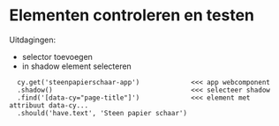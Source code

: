 # Elementen controleren en testen

Uitdagingen:
- selector toevoegen
- in shadow element selecteren
```
  cy.get('steenpapierschaar-app')             <<< app webcomponent
  .shadow()                                   <<< selecteer shadow
  .find('[data-cy="page-title"]')             <<< element met attribuut data-cy...
  .should('have.text', 'Steen papier schaar')
```
